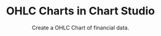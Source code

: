 ---
layout: tutorial-single_layout
title: OHLC Charts in Chart Studio
subtitle: Create a OHLC Chart of financial data.
permalink: /make-a-ohlc/
imageurl: ../static/images/make-a-ohlc/ohlc-thimb.PNG
state: active
tags: financial
order: 2
meta_description: A tutorial on how to make a OHLC chart in Chart Studio.
popularity: featured
carouselimageurl:
actioncall: How to make a OHLC chart in Chart Studio
actioncall-url: https://plot.ly/create/?fid=plotly2_demo%3A307

otherlang: Know how to program? See how to create this in [Python](https://plot.ly/python/ohlc-charts/) or [R](https://plot.ly/r/ohlc-charts/).

live-graph: <iframe width="900" height="800" frameborder="0" scrolling="no" src="//plot.ly/~plotly2_demo/307.embed"></iframe>
live-graph-image:

steps:
 - title: Try an Example
   sub-steps:
    - copy: "You can use the data featured in this tutorial by clicking on 'Open This Data in Plotly' on the left-hand side. It'll open in your workspace."
      img: "![Open data](../static/images/enter-data-in-the-grid/open-this-data.png)"
 
 - title: Add Data
   sub-steps:
    - copy: "Head to Plotly’s new online [workspace](https://plot.ly/create) and add your data. You have the option of typing directly in the grid, uploading your file, or entering a URL of an online dataset. Plotly accepts .xls, .xlsx, or .csv files. For more information on how to enter your data, see [this](http://help.plot.ly/add-data-to-the-plotly-grid/) tutorial."
    - copy: "For this tutorial, we have decided to upload the data via a URL. More specifically, the Apple stock activity dataset from GitHub."
      img: "![Import Data](../static/images/make-a-ohlc/import-data-url.png)"

 - title: Create Chart
   sub-steps:
    - copy: "After adding your own data, go to GRAPH on the left-hand side, then 'Create'. Click 'Chart Type', then choose 'OHLC Chart' in the 'Financial' column."
      img: "![Choose chart main](../static/images/make-a-ohlc/choose-chart-main.png)"
    - copy: "On the left-hand side, in the trace panel, you can assign each variable. You should then fill out the X, Open, High, Low, and Close dropdown to create the plot."
      img: "![Adding data](../static/images/make-a-ohlc/trace-panel.png)"

 - title: Style
   sub-steps:
    - copy: "Chart Studio allows you to style the traces, layout, annotations, axes, legend, and more. To start customizing, click on STYLE on the left-hand side."
    - copy: "To change the line color, fill color, or line thickness for either increasing or decreasing values, click on ‘Traces’ under the STYLE tab. Note that certain colors and typeface are only available with a PRO subscription. Click [here](https://plot.ly/products/cloud/) to upgrade!" 
      img: "![Color panel](../static/images/make-a-ohlc/trace-colors.png)"

    - copy: "To add or change the title, simply click the title on the plot and an editable text box will appear. Alternatively, you can select ‘Layout’ under the STYLE tab and then select ‘Title and Fonts’. Here, you ought to see a text box where you can add, or edit, the title. Additionally, you can customise the text by changing the typeface, size, color, or write in HTML or even LaTeX."
      img: "![Title](../static/images/make-a-ohlc/titles.png)"
    
    - copy: "In Chart Studio you can customise the legend’s text, position, orientation, color, and visibility. For this tutorial we will edit the text, change the orientation, and legend position. Again, under the STYLE tab select ‘Legend’, which will then open the legend panel. Here, we will change the orientation and position in 3 stages. (1) Under the title orientation click the ‘Horizontal’ button; (2) Below the title 'Positioning' enter the 'X Position' as 0.5 and the 'Y Position' as 1; (3) Click the setting icon located next the title 'Positioning' and select ‘Center’ to set the x position coordinate as the center of the legend text. Lastly, to edit the text, simply click the legend text in the plot and an editable text box will appear (similar to editing the plot title)."
      img: "![Legend](../static/images/make-a-ohlc/legend.png)"
    
    - copy: "The next few features are somewhat unique to financial charts. You have the option of using either, both, or neither."
    - copy: "Like previously, under the STYLE tab select ‘Axes, which will open multiple panel options; then ‘Range Slider’.  Here you have the option toggle visibility, make adjustments to height, border width, and background or border color. For this tutorial, we have left all setting to default."
    - copy: "It is also important to note, that you can control the range slider by simply clicking and dragging the cursor from either end."
      img: "![Range Slider](../static/images/make-a-ohlc/rangeslider.png)"
    
    - copy: "The second feature is Timescale Buttons – buttons that can be clicked and update the plot to specific date range. Similar to ‘Range Selector’, ‘Timescale Buttons’ can be found in the ‘Axes’ option under the STYLE tab.  In the ‘Timescale Buttons’ panel click the blue ‘+ Button’ to add a timescale button. Here, you have the option to toggle visibility, make adjustments to height, border width, and background or border color. More importantly, in the top box inside the panel you can set the label, customise the step (i.e. month etc.), count (how many months, years, etc.), and the stepmode (backward etc.). For this tutorial, we have selected one month backward from the most recent date. Also note, that a reset button is added by default."
      img: "![Timescale Buttons](../static/images/make-a-ohlc/timescale-buttons.png)"

 - title: Save and Share
   sub-steps:
    - copy: "Your chart is now done! Click SAVE on the left-hand side."
      img: "![Save main](../static/images/make-a-ohlc/save.png)"
    - copy: "After giving your file a name, select your PLOT and DATA as 'Public' or 'Private'. For more information on how sharing works, including the difference between private, public and secret sharing, visit [this](http://help.plot.ly/save-share-and-export-in-plotly/) page."
      img: "![Save pop-up](../static/images/make-a-ohlc/save-popup.png)"
---